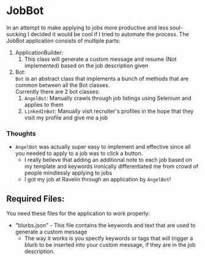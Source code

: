 # JobBot
In an attempt to make applying to jobs more productive and less soul-sucking I decided it would be cool if I tried to automate the process.
The JobBot application consists of multiple parts:
1. ApplicationBuilder: 
    1. This class will generate a custom message and resume (Not implemented) based on the job description given
2. Bot:       
    `Bot` is an abstract class that implements a bunch of methods that are common between all the Bot classes.    
    Currently there are 2 bot classes:
      1. `AngelBot`: Manually crawls through job listings using Selenium and applies to them
      2. `LinkedInBot`: Manually visit recruiter's profiles in the hope that they visit my profile and give me a job
### Thoughts
- `AngelBot` was actually super easy to implement and effective since all you needed to apply to a job was to click a button.
    - I really believe that adding an additional note to each job based on my template and keywords ironically differentiated me from crowd of people mindlessly applying to jobs
    - I got my job at Ravelin through an application by `AngelBot`!
## Required Files:
You need these files for the application to work properly:
* "blurbs.json" - This file contains the keywords and text that are used to generate a custom message      
    * The way it works is you specify keywords or tags that will trigger a blurb to be inserted into your custom message, if they are in the job description.
